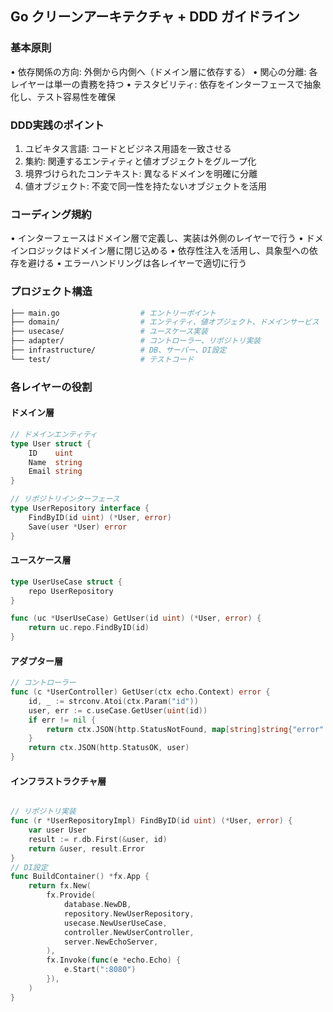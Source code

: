 ## Go クリーンアーキテクチャ + DDD ガイドライン
### 基本原則
•	依存関係の方向: 外側から内側へ（ドメイン層に依存する）
•	関心の分離: 各レイヤーは単一の責務を持つ
•	テスタビリティ: 依存をインターフェースで抽象化し、テスト容易性を確保
### DDD実践のポイント
1.	ユビキタス言語: コードとビジネス用語を一致させる
2.	集約: 関連するエンティティと値オブジェクトをグループ化
3.	境界づけられたコンテキスト: 異なるドメインを明確に分離
4.	値オブジェクト: 不変で同一性を持たないオブジェクトを活用
### コーディング規約
•	インターフェースはドメイン層で定義し、実装は外側のレイヤーで行う
•	ドメインロジックはドメイン層に閉じ込める
•	依存性注入を活用し、具象型への依存を避ける
•	エラーハンドリングは各レイヤーで適切に行う
### プロジェクト構造
```bash
├── main.go                  # エントリーポイント
├── domain/                  # エンティティ、値オブジェクト、ドメインサービス
├── usecase/                 # ユースケース実装
├── adapter/                 # コントローラー、リポジトリ実装
├── infrastructure/          # DB、サーバー、DI設定
└── test/                    # テストコード

```

### 各レイヤーの役割
#### ドメイン層
```go
// ドメインエンティティ
type User struct {
    ID    uint
    Name  string
    Email string
}

// リポジトリインターフェース
type UserRepository interface {
    FindByID(id uint) (*User, error)
    Save(user *User) error
}
```

#### ユースケース層
```go
type UserUseCase struct {
    repo UserRepository
}

func (uc *UserUseCase) GetUser(id uint) (*User, error) {
    return uc.repo.FindByID(id)
}
```

#### アダプター層
```go
// コントローラー
func (c *UserController) GetUser(ctx echo.Context) error {
    id, _ := strconv.Atoi(ctx.Param("id"))
    user, err := c.useCase.GetUser(uint(id))
    if err != nil {
        return ctx.JSON(http.StatusNotFound, map[string]string{"error": err.Error()})
    }
    return ctx.JSON(http.StatusOK, user)
}
```

#### インフラストラクチャ層
```go

// リポジトリ実装
func (r *UserRepositoryImpl) FindByID(id uint) (*User, error) {
    var user User
    result := r.db.First(&user, id)
    return &user, result.Error
}
// DI設定
func BuildContainer() *fx.App {
    return fx.New(
        fx.Provide(
            database.NewDB,
            repository.NewUserRepository,
            usecase.NewUserUseCase,
            controller.NewUserController,
            server.NewEchoServer,
        ),
        fx.Invoke(func(e *echo.Echo) {
            e.Start(":8080")
        }),
    )
}


```
